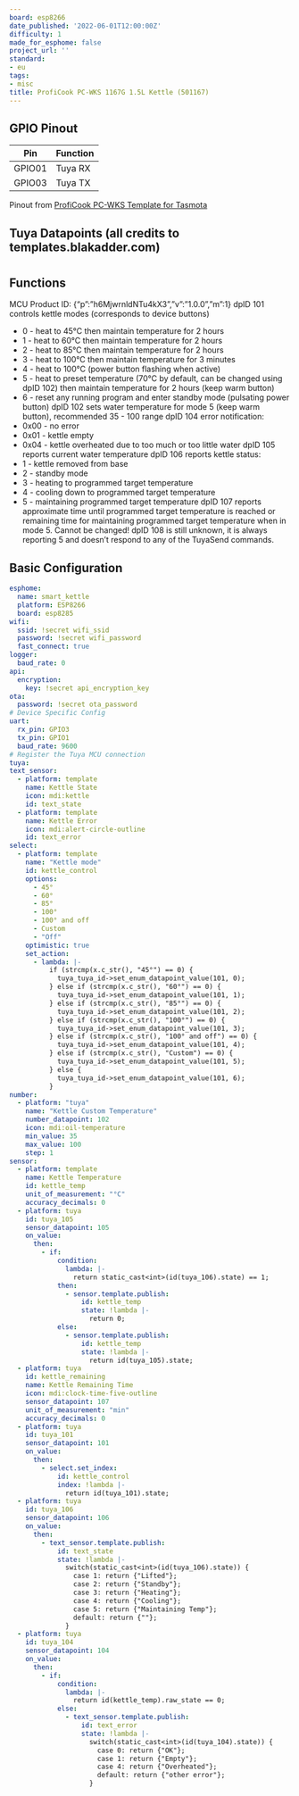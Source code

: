 ```yaml
---
board: esp8266
date_published: '2022-06-01T12:00:00Z'
difficulty: 1
made_for_esphome: false
project_url: ''
standard:
- eu
tags:
- misc
title: ProfiCook PC-WKS 1167G 1.5L Kettle (501167)
---
```


## GPIO Pinout

| Pin    | Function                              |
| ------ | ------------------------------------- |
| GPIO01 | Tuya RX                               |
| GPIO03 | Tuya TX                               |
Pinout from [ProfiCook PC-WKS Template for Tasmota](https://templates.blakadder.com/proficook_PC-WKS_1167.html)

## Tuya Datapoints (all credits to templates.blakadder.com)

#

## Functions

MCU Product ID: {“p”:”h6MjwrnldNTu4kX3”,”v”:”1.0.0”,”m”:1}
dpID 101 controls kettle modes (corresponds to device buttons)
- 0 - heat to 45°C then maintain temperature for 2 hours
- 1 - heat to 60°C then maintain temperature for 2 hours
- 2 - heat to 85°C then maintain temperature for 2 hours
- 3 - heat to 100°C then maintain temperature for 3 minutes
- 4 - heat to 100°C (power button flashing when active)
- 5 - heat to preset temperature (70°C by default, can be changed using dpID 102) then maintain temperature for 2 hours (keep warm button)
- 6 - reset any running program and enter standby mode (pulsating power button)
dpID 102 sets water temperature for mode 5 (keep warm button), recommended 35 - 100 range
dpID 104 error notification:
- 0x00 - no error
- 0x01 - kettle empty
- 0x04 - kettle overheated due to too much or too little water
dpID 105 reports current water temperature
dpID 106 reports kettle status:
- 1 - kettle removed from base
- 2 - standby mode
- 3 - heating to programmed target temperature
- 4 - cooling down to programmed target temperature
- 5 - maintaining programmed target temperature
dpID 107 reports approximate time until programmed target temperature is reached or remaining time for maintaining programmed target temperature when in mode 5. Cannot be changed!
dpID 108 is still unknown, it is always reporting 5 and doesn’t respond to any of the TuyaSend commands.

## Basic Configuration

```yaml
esphome:
  name: smart_kettle
  platform: ESP8266
  board: esp8285
wifi:
  ssid: !secret wifi_ssid
  password: !secret wifi_password
  fast_connect: true
logger:
  baud_rate: 0
api:
  encryption:
    key: !secret api_encryption_key
ota:
  password: !secret ota_password
# Device Specific Config
uart:
  rx_pin: GPIO3
  tx_pin: GPIO1
  baud_rate: 9600
# Register the Tuya MCU connection
tuya:
text_sensor:
  - platform: template
    name: Kettle State
    icon: mdi:kettle
    id: text_state
  - platform: template
    name: Kettle Error
    icon: mdi:alert-circle-outline
    id: text_error
select:
  - platform: template
    name: "Kettle mode"
    id: kettle_control
    options:
      - 45°
      - 60°
      - 85°
      - 100°
      - 100° and off
      - Custom
      - "Off"
    optimistic: true
    set_action:
      - lambda: |-
          if (strcmp(x.c_str(), "45°") == 0) {
            tuya_tuya_id->set_enum_datapoint_value(101, 0);
          } else if (strcmp(x.c_str(), "60°") == 0) {
            tuya_tuya_id->set_enum_datapoint_value(101, 1);
          } else if (strcmp(x.c_str(), "85°") == 0) {
            tuya_tuya_id->set_enum_datapoint_value(101, 2);
          } else if (strcmp(x.c_str(), "100°") == 0) {
            tuya_tuya_id->set_enum_datapoint_value(101, 3);
          } else if (strcmp(x.c_str(), "100° and off") == 0) {
            tuya_tuya_id->set_enum_datapoint_value(101, 4);
          } else if (strcmp(x.c_str(), "Custom") == 0) {
            tuya_tuya_id->set_enum_datapoint_value(101, 5);
          } else {
            tuya_tuya_id->set_enum_datapoint_value(101, 6);
          }
number:
  - platform: "tuya"
    name: "Kettle Custom Temperature"
    number_datapoint: 102
    icon: mdi:oil-temperature
    min_value: 35
    max_value: 100
    step: 1
sensor:
  - platform: template
    name: Kettle Temperature
    id: kettle_temp
    unit_of_measurement: "°C"
    accuracy_decimals: 0
  - platform: tuya
    id: tuya_105
    sensor_datapoint: 105
    on_value:
      then:
        - if:
            condition:
              lambda: |-
                return static_cast<int>(id(tuya_106).state) == 1;
            then:
              - sensor.template.publish:
                  id: kettle_temp
                  state: !lambda |-
                    return 0;
            else:
              - sensor.template.publish:
                  id: kettle_temp
                  state: !lambda |-
                    return id(tuya_105).state;
  - platform: tuya
    id: kettle_remaining
    name: Kettle Remaining Time
    icon: mdi:clock-time-five-outline
    sensor_datapoint: 107
    unit_of_measurement: "min"
    accuracy_decimals: 0
  - platform: tuya
    id: tuya_101
    sensor_datapoint: 101
    on_value:
      then:
        - select.set_index:
            id: kettle_control
            index: !lambda |-
              return id(tuya_101).state;
  - platform: tuya
    id: tuya_106
    sensor_datapoint: 106
    on_value:
      then:
        - text_sensor.template.publish:
            id: text_state
            state: !lambda |-
              switch(static_cast<int>(id(tuya_106).state)) {
                case 1: return {"Lifted"};
                case 2: return {"Standby"};
                case 3: return {"Heating"};
                case 4: return {"Cooling"};
                case 5: return {"Maintaining Temp"};
                default: return {""};
              }
  - platform: tuya
    id: tuya_104
    sensor_datapoint: 104
    on_value:
      then:
        - if:
            condition:
              lambda: |-
                return id(kettle_temp).raw_state == 0;
            else:
              - text_sensor.template.publish:
                  id: text_error
                  state: !lambda |-
                    switch(static_cast<int>(id(tuya_104).state)) {
                      case 0: return {"OK"};
                      case 1: return {"Empty"};
                      case 4: return {"Overheated"};
                      default: return {"other error"};
                    }
```
